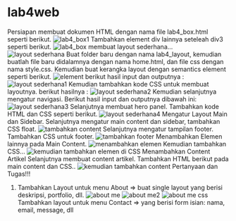 # lab4web
Persiapan membuat dokumen HTML dengan nama file lab4_box.html seperti berikut.
![lab4_box1](https://user-images.githubusercontent.com/82009410/115811080-47c28480-a419-11eb-883d-9b56696c42cb.PNG)
Tambahkan element div lainnya seteleah div3 seperti berikut.
![lab4_box](https://user-images.githubusercontent.com/82009410/115811147-64f75300-a419-11eb-81f5-bdf25166fc80.PNG)
membuat layout sederhana...
![layout sederhana](https://user-images.githubusercontent.com/82009410/115811490-ff579680-a419-11eb-802d-6da596db65c2.PNG)
Buat folder baru dengan nama lab4_layout, kemudian buatlah file baru didalamnya dengan nama 
home.html, dan file css dengan nama style.css.
Kemudian buat kerangka layout dengan semantics element seperti berikut.
![element](https://user-images.githubusercontent.com/82009410/115811685-5c534c80-a41a-11eb-8d3d-cf921ea670fd.PNG)
berikut hasil input dan outputnya :
![layout sederhana1](https://user-images.githubusercontent.com/82009410/115811761-873da080-a41a-11eb-8bf6-4336cc7429aa.PNG)
Kemudian tambahkan kode CSS untuk membuat layoutnya. berikut hasilnya :
![layout sederhana2](https://user-images.githubusercontent.com/82009410/115811942-cec42c80-a41a-11eb-8d0e-f9f92d7a16c7.PNG)
Kemudian selanjutnya mengatur navigasi. Berikut hasil input dan outputnya dibawah ini:
![layout sederhana3](https://user-images.githubusercontent.com/82009410/115812073-fdda9e00-a41a-11eb-9302-6f3b9616a27f.PNG)
Selanjutnya membuat hero panel. Tambahkan kode HTML dan CSS seperti berikut.
![layout sederhana4](https://user-images.githubusercontent.com/82009410/115812155-1e0a5d00-a41b-11eb-8d5a-9d1c6761b477.PNG)
Mengatur Layout Main dan Sidebar.
Selanjutnya mengatur main content dan sidebar, tambahkan CSS float.
![tambahkan content](https://user-images.githubusercontent.com/82009410/115812629-dd5f1380-a41b-11eb-9af2-e6c8ddaa45af.PNG)
Selanjutnya mengatur tampilan footer. Tambahkan CSS untuk footer.
![tambahkan footer](https://user-images.githubusercontent.com/82009410/115812758-18614700-a41c-11eb-8ad0-776002d3c12b.PNG)
Menambahkan Elemen lainnya pada Main Content.
![menambahkan elemen](https://user-images.githubusercontent.com/82009410/115813058-b05f3080-a41c-11eb-985a-0683677c2306.PNG)
Kemudian tambahkan CSS...
![kemudian tambahkan elemen di CSS](https://user-images.githubusercontent.com/82009410/115813186-ec929100-a41c-11eb-8577-6a38f459e796.PNG)
Menambahkan Content Artikel
Selanjutnya membuat content artikel. Tambahkan HTML berikut pada main content dan CSS..
![kemudian tambahkan content](https://user-images.githubusercontent.com/82009410/115813369-3da28500-a41d-11eb-8831-d77754cf2a70.PNG)
Pertanyaan dan Tugas!!!
1. Tambahkan Layout untuk menu About
=> buat single layout yang berisi deskripsi, portfolio, dll.
![about me](https://user-images.githubusercontent.com/82009410/115813836-244e0880-a41e-11eb-8606-f13c9e06b425.PNG)
![about me2](https://user-images.githubusercontent.com/82009410/115813996-71ca7580-a41e-11eb-877a-fafb5521960a.PNG)
![about me css](https://user-images.githubusercontent.com/82009410/115814037-86a70900-a41e-11eb-9390-001b8231dcb6.PNG)
Tambahkan layout untuk menu Contact
=> yang berisi form isian: nama, email, message, dll

